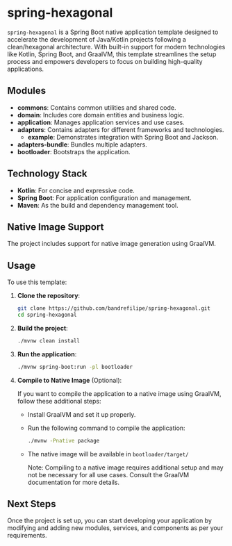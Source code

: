# spring-hexagonal

`spring-hexagonal` is a Spring Boot native application template designed to accelerate the development of Java/Kotlin projects following a clean/hexagonal architecture. With built-in support for modern technologies like Kotlin, Spring Boot, and GraalVM, this template streamlines the setup process and empowers developers to focus on building high-quality applications.

## Modules

- **commons**: Contains common utilities and shared code.
- **domain**: Includes core domain entities and business logic.
- **application**: Manages application services and use cases.
- **adapters**: Contains adapters for different frameworks and technologies.
    - **example**: Demonstrates integration with Spring Boot and Jackson.
- **adapters-bundle**: Bundles multiple adapters.
- **bootloader**: Bootstraps the application.

## Technology Stack

- **Kotlin**: For concise and expressive code.
- **Spring Boot**: For application configuration and management.
- **Maven**: As the build and dependency management tool.

## Native Image Support

The project includes support for native image generation using GraalVM.

## Usage

To use this template:

1. **Clone the repository**:
    ```bash
    git clone https://github.com/bandrefilipe/spring-hexagonal.git
    cd spring-hexagonal
    ```

2. **Build the project**:
    ```bash
    ./mvnw clean install
    ```

3. **Run the application**:
    ```bash
    ./mvnw spring-boot:run -pl bootloader
    ```

4. **Compile to Native Image** (Optional):

   If you want to compile the application to a native image using GraalVM, follow these additional steps:

    - Install GraalVM and set it up properly.
    - Run the following command to compile the application:
      ```bash
      ./mvnw -Pnative package
      ```
    - The native image will be available in `bootloader/target/`
      
      Note: Compiling to a native image requires additional setup and may not be necessary for all use cases. Consult the GraalVM documentation for more details.

## Next Steps

Once the project is set up, you can start developing your application by modifying and adding new modules, services, and components as per your requirements.
